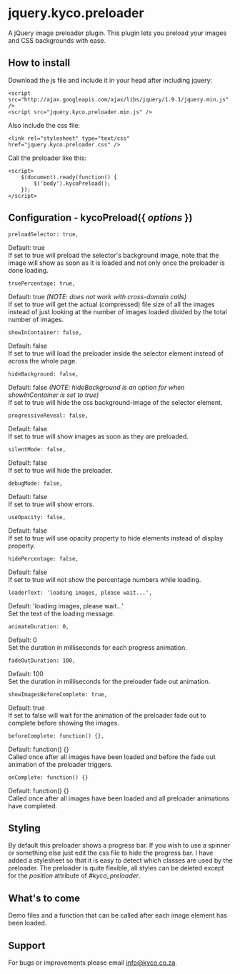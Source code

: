 jquery.kyco.preloader
=====================

A jQuery image preloader plugin. This plugin lets you preload your images and CSS backgrounds with ease.


How to install
--------------

Download the js file and include it in your head after including jquery:

    <script src="http://ajax.googleapis.com/ajax/libs/jquery/1.9.1/jquery.min.js" />
    <script src="jquery.kyco.preloader.min.js" />

Also include the css file:

    <link rel="stylesheet" type="text/css" href="jquery.kyco.preloader.css" />

Call the preloader like this:

    <script>
        $(document).ready(function() {
            $('body').kycoPreload();
        });
    </script>


Configuration - kycoPreload({ <em>options</em> })
-------------------------------------------------

    preloadSelector: true,

Default: true  
If set to true will preload the selector's background image, note that the image will show
as soon as it is loaded and not only once the preloader is done loading.

    truePercentage: true,

Default: true *(NOTE: does not work with cross-domain calls)*  
If set to true will get the actual (compressed) file size of all the images instead of just looking
at the number of images loaded divided by the total number of images.

    showInContainer: false,

Default: false  
If set to true will load the preloader inside the selector element instead of across the whole page.


    hideBackground: false,

Default: false *(NOTE: hideBackground is an option for when showInContainer is set to true)*  
If set to true will hide the css background-image of the selector element.

    progressiveReveal: false,

Default: false  
If set to true will show images as soon as they are preloaded.

    silentMode: false,

Default: false  
If set to true will hide the preloader.

    debugMode: false,

Default: false  
If set to true will show errors.

    useOpacity: false,

Default: false  
If set to true will use opacity property to hide elements instead of display property.

    hidePercentage: false,

Default: false  
If set to true will not show the percentage numbers while loading.

    loaderText: 'loading images, please wait...',

Default: 'loading images, please wait...'  
Set the text of the loading message.

    animateDuration: 0,

Default: 0  
Set the duration in milliseconds for each progress animation.

    fadeOutDuration: 100,

Default: 100  
Set the duration in milliseconds for the preloader fade out animation.

    showImagesBeforeComplete: true,

Default: true  
If set to false will wait for the animation of the preloader fade out to complete before showing the images.

    beforeComplete: function() {},

Default: function() {}  
Called once after all images have been loaded and before the fade out animation of the preloader triggers.

    onComplete: function() {}

Default: function() {}  
Called once after all images have been loaded and all preloader animations have completed.


Styling
-------

By default this preloader shows a progress bar. If you wish to use a spinner or something else
just edit the css file to hide the progress bar. I have added a stylesheet so that it is easy to 
detect which classes are used by the preloader. The preloader is quite flexible, all styles can 
be deleted except for the *position* attribute of *#kyco_preloader*.


What's to come
--------------

Demo files and a function that can be called after each image element has been loaded.


Support
-------

For bugs or improvements please email info@kyco.co.za.